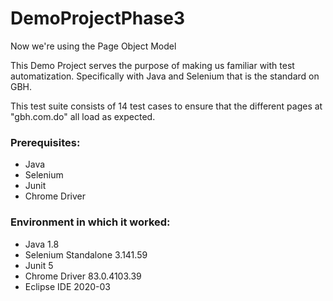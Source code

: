 # DemoProjectPhase3
Now we're using the Page Object Model 

This Demo Project serves the purpose of making us familiar with test automatization. Specifically with Java and Selenium that is the standard on GBH. 

This test suite consists of 14 test cases to ensure that the different pages at "gbh.com.do" all load as expected.

### Prerequisites:
* Java
* Selenium
* Junit
* Chrome Driver

### Environment in which it worked:
* Java 1.8
* Selenium Standalone 3.141.59
* Junit 5
* Chrome Driver 83.0.4103.39
* Eclipse IDE 2020-03
